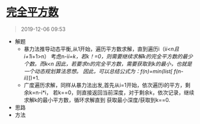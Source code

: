 # [完全平方数](https://leetcode-cn.com/problems/perfect-squares/)
> 2019-12-06 09:53

- 解题
    - 暴力法推导动态平衡,从1开始，遍历平方数求解，直到遍历i（i*i<n且i+1*i+1>n）
    考虑n-i*i=k，若k！=0，则需要继续求解k的完全平方数的最少个数。而k<n
    因此，若要求n的完全平方数，需要获取到k的最小，也就是一个动态规划算法思想。
    因此，可以总结公式为：f(n)=min(list[ f(n-i*i)])+1.
    - 广度遍历求解，同样从暴力法出发,首先从i=1开始，依次遍历i的平方，剩余k=n-i*i，
    若k==0，则直接返回当前深度，对于剩余k，依次记录，继续求解k的最小平方数，循环求解直到
    获取最小深度/获取到k==0.
- 思路
- 方法